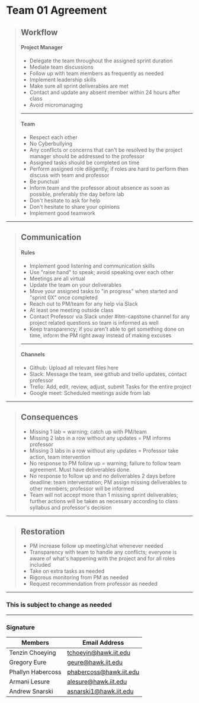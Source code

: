 # Team 01 Agreement

> ## Workflow
> #### Project Manager
> * Delegate the team throughout the assigned sprint duration
> * Mediate team discussions
> * Follow up with team members as frequently as needed
> * Implement leadership skills 
> * Make sure all sprint deliverables are met
> * Contact and update any absent member within 24 hours after class
> * Avoid micromanaging 
> ***
> #### Team
> * Respect each other
> * No Cyberbullying 
> * Any conflicts or concerns that can't be resolved by the project manager should be addressed to the professor
> * Assigned tasks should be completed on time
> * Perform assigned role diligently; if roles are hard to perform then discuss with team and professor 
> * Be punctual 
> * Inform team and the professor about absence as soon as possible, preferably the day before lab
> * Don't hesitate to ask for help
> * Don't hesitate to share your opinions 
> * Implement good teamwork 

********

> ## Communication
> #### Rules
> * Implement good listening and communication skills
> * Use "raise hand" to speak; avoid speaking over each other
> * Meetings are all virtual
> * Update the team on your deliverables 
> * Move your assigned tasks to "in progress" when started and "sprint 0X" once completed 
> * Reach out to PM/team for any help via Slack 
> * At least one meeting outside class 
> * Contact Professor via Slack under #itm-capstone channel for any project related questions so team is informed as well 
> * Keep transparency; if you aren't able to get something done on time, inform the PM right away instead of making excuses
> *** 
> #### Channels
> * Github: Upload all relevant files here
> * Slack: Message the team, see github and trello updates, contact professor
> * Trello: Add, edit, review, adjust, submit Tasks for the entire project
> * Google meet: Scheduled meetings aside from lab

********

> ## Consequences 
> * Missing 1 lab = warning; catch up with PM/team
> * Missing 2 labs in a row without any updates = PM informs professor
> * Missing 3 labs in a row without any updates = Professor take action, team intervention
> * No response to PM follow up = warning; failure to follow team agreement. Must have deliverables done. 
> * No response to follow up and no deliverables 2 days before deadline: team interventation; PM assign missing deliverables to other members; professor will be informed 
> * Team will not accept more than 1 missing sprint deliverables; further actions will be taken as necessary according to class syllabus and professor's decision

*********

> ## Restoration 
> * PM increase follow up meeting/chat whenever needed 
> * Transparency with team to handle any conflicts; everyone is aware of what's happening with the project and for all roles included
> * Take on extra tasks as needed
> * Rigorous monitoring from PM as needed 
> * Request recommendation from professor as needed

**********

### This is subject to change as needed

**********


### Signature
|  **Members** |  **Email Address** |
|---|---|
| Tenzin Choeying  |  tchoeyin@hawk.iit.edu |
| Gregory Eure  | geure@hawk.iit.edu  | 
| Phallyn Habercoss  | phabercoss@hawk.iit.edu  | 
| Armani Lesure | alesure@hawk.iit.edu  | 
| Andrew Snarski | asnarski1@hawk.iit.edu  | 